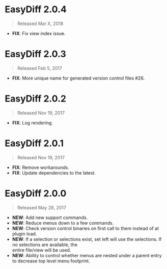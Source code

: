 # EasyDiff 2.0.4

> Released Mar X, 2018

- **FIX**: Fix view index issue.

# EasyDiff 2.0.3

> Released Feb 5, 2017

- **FIX**: More unique name for generated version control files #26.

# EasyDiff 2.0.2

> Released Nov 19, 2017

- **FIX**: Log rendering.

# EasyDiff 2.0.1

> Released Nov 19, 2017

- **FIX**: Remove workarounds.
- **FIX**: Update dependencies to the latest.

# EasyDiff 2.0.0

> Released May 28, 2017

- **NEW**: Add new support commands.
- **NEW**: Reduce menus down to a few commands.
- **NEW**: Check version control binaries on first call to them instead of at plugin load.
- **NEW**: If a selection or selections exist, set left will use the selections. If no selections are available, the  
entire file/view will be used.
- **NEW**: Ability to control whether menus are nested under a parent entry to decrease top level menu footprint.
